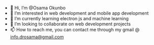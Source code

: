 - 👋 Hi, I’m @Osama Okunbo
- 👀 I’m interested in web development and mobile app development
- 🌱 I’m currently learning electron js and machine learning
- 💞️ I’m looking to collaborate on web development projects 
- 📫 How to reach me, you can contact me through my gmail @ info.drosama@gmail.com

<!---
Foresight-Tech/Foresight-Tech is a ✨ special ✨ repository because its `README.md` (this file) appears on your GitHub profile.
You can click the Preview link to take a look at your changes.
--->
